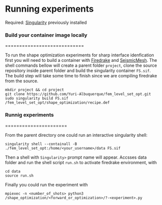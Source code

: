 # Running experiments
Required: [Singularity](https://docs.sylabs.io/guides/3.5/user-guide/introduction.html) previously installed

### Build your container image locally
============================

To run the shape optimization experiments for sharp interface idenfication first you will need to build a container with [Firedrake](https://www.firedrakeproject.org/) and [SeismicMesh](https://github.com/krober10nd/SeismicMesh). The shell commands bellow will create a parent folder `project`, clone the source repository inside parent folder and build the singularity container `FS.sif`. The build step will take some time to finish since we are compiling firedrake from the source.    

```shell
mkdir project && cd project
git clone https://github.com/Yuri-Albuquerque/fem_level_set_opt.git
sudo singularity build FS.sif /fem_level_set_opt/shape_optimization/recipe.def 
```

### Runnig experiments
======================

From the parent directory one could run an interactive singularity shell: 

```shell
singularity shell --containall -B ./fem_level_set_opt:/home/<your_username>/data FS.sif
```
Then a shell with `Singularity>` prompt name will appear. Accsses data folder and run the shell script `run.sh` to activate firedrake environment, with
```shell
cd data
source run.sh
```
Finally you could run the experiment with
```shell
mpiexec -n <number_of_shots> python3 /shape_optimization/<forward_or_optimization>/?-<experiment>.py
```
